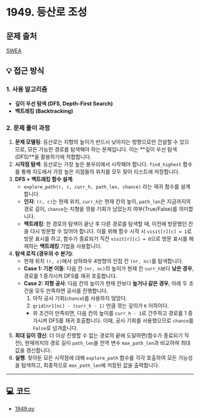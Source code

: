 # 1949. 등산로 조성

## 문제 출처
[SWEA](https://swexpertacademy.com/main/talk/solvingClub/problemView.do?solveclubId=AZgvQCv6GNXHBIT9&contestProbId=AV5PoOKKAPIDFAUq&probBoxId=AZjE2kOaAXDHBIO0&type=PROBLEM&problemBoxTitle=8%EC%9B%94+3-4%EC%A3%BC%EC%B0%A8%288%2F28%EA%B9%8C%EC%A7%80+%ED%91%B8%EC%8B%9C%EC%98%A4%29&problemBoxCnt=4)

## 💡 접근 방식

### 1. 사용 알고리즘
* **깊이 우선 탐색 (DFS, Depth-First Search)**
* **백트래킹 (Backtracking)**

### 2. 문제 풀이 과정
1.  **문제 모델링**: 등산로는 지형의 높이가 반드시 낮아지는 방향으로만 건설할 수 있으므로, 모든 가능한 경로를 탐색해야 하는 문제입니다. 이는 **깊이 우선 탐색(DFS)**을 활용하기에 적합합니다.
2.  **시작점 탐색**: 등산로는 가장 높은 봉우리에서 시작해야 합니다. `find_highest` 함수를 통해 지도에서 가장 높은 지점들의 위치를 모두 찾아 리스트에 저장합니다.
3.  **DFS + 백트래킹 함수 설계**:
    * `explore_path(r, c, curr_h, path_len, chance)` 라는 재귀 함수를 설계합니다.
    * **인자**: `(r, c)`는 현재 위치, `curr_h`는 현재 칸의 높이, `path_len`은 지금까지의 경로 길이, `chance`는 지형을 깎을 기회가 남았는지 여부(True/False)를 의미합니다.
    * **백트래킹**: 한 경로의 탐색이 끝난 후 다른 경로를 탐색할 때, 이전에 방문했던 칸을 다시 방문할 수 있어야 합니다. 이를 위해 함수 시작 시 `visit[r][c] = 1`로 방문 표시를 하고, 함수가 종료되기 직전 `visit[r][c] = 0`으로 방문 표시를 해제하는 **백트래킹** 기법을 사용합니다.
4.  **탐색 로직 (경우의 수 분기)**:
    * 현재 위치 `(r, c)`에서 상하좌우 4방향의 인접 칸 `(nr, nc)`를 탐색합니다.
    * **Case 1: 기본 이동**: 다음 칸 `(nr, nc)`의 높이가 현재 칸 `curr_h`보다 **낮은 경우**, 경로를 1 증가시켜 DFS를 재귀 호출합니다.
    * **Case 2: 지형 공사**: 다음 칸의 높이가 현재 칸보다 **높거나 같은 경우**, 아래 두 조건을 모두 만족하면 공사를 진행합니다.
        1.  아직 공사 기회(`chance`)를 사용하지 않았다.
        2.  `grid[nr][nc] - (curr_h - 1)` 만큼 깎는 깊이가 `K` 이하이다.
        * 위 조건이 만족되면, 다음 칸의 높이를 `curr_h - 1`로 간주하고 경로를 1 증가시켜 DFS를 재귀 호출합니다. 이때, 공사 기회를 사용했으므로 `chance`를 `False`로 넘겨줍니다.
5.  **최대 길이 갱신**: 더 이상 진행할 수 없는 경로의 끝에 도달하면(함수가 종료되기 직전), 현재까지의 경로 길이 `path_len`을 전역 변수 `max_path_len`과 비교하여 최대값을 갱신합니다.
6.  **실행**: 찾아둔 모든 시작점에 대해 `explore_path` 함수를 각각 호출하여 모든 가능성을 탐색하고, 최종적으로 `max_path_len`에 저장된 값을 출력합니다.

---

## 💻 코드
* [1949.py](1949.py)